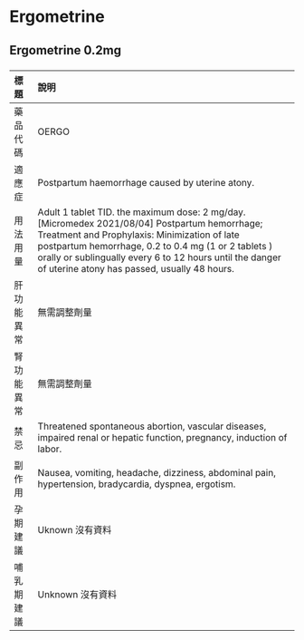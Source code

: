 # Ergometrine

## Ergometrine 0.2mg

##### 

| 標題       | 說明                                                                                                                                                                                                                                                                                                             |
|:-----------|:-----------------------------------------------------------------------------------------------------------------------------------------------------------------------------------------------------------------------------------------------------------------------------------------------------------------|
| 藥品代碼   | OERGO                                                                                                                                                                                                                                                                                                            |
| 適應症     | Postpartum haemorrhage caused by uterine atony.                                                                                                                                                                                                                                                                  |
| 用法用量   | Adult 1 tablet TID. the maximum dose: 2 mg/day. [Micromedex 2021/08/04] Postpartum hemorrhage; Treatment and Prophylaxis: Minimization of late postpartum hemorrhage, 0.2 to 0.4 mg (1 or 2 tablets ) orally or sublingually every 6 to 12 hours until the danger of uterine atony has passed, usually 48 hours. |
| 肝功能異常 | 無需調整劑量                                                                                                                                                                                                                                                                                                     |
| 腎功能異常 | 無需調整劑量                                                                                                                                                                                                                                                                                                     |
| 禁忌       | Threatened spontaneous abortion, vascular diseases, impaired renal or hepatic function, pregnancy, induction of labor.                                                                                                                                                                                           |
| 副作用     | Nausea, vomiting, headache, dizziness, abdominal pain, hypertension, bradycardia, dyspnea, ergotism.                                                                                                                                                                                                             |
| 孕期建議   | Uknown 沒有資料                                                                                                                                                                                                                                                                                                  |
| 哺乳期建議 | Unknown 沒有資料                                                                                                                                                                                                                                                                                                 |

